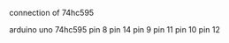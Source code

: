 connection of 74hc595

arduino uno                  74hc595
pin 8                        pin 14 
pin 9                        pin 11
pin 10                       pin 12
